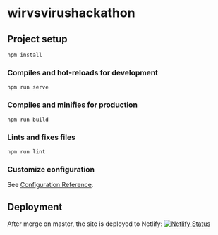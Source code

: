 # wirvsvirushackathon

## Project setup
```
npm install
```

### Compiles and hot-reloads for development
```
npm run serve
```

### Compiles and minifies for production
```
npm run build
```

### Lints and fixes files
```
npm run lint
```

### Customize configuration
See [Configuration Reference](https://cli.vuejs.org/config/).


## Deployment
After merge on master, the site is deployed to Netlify:
[![Netlify Status](https://api.netlify.com/api/v1/badges/aea455af-0ee5-434b-8229-bc8e4d7cc49b/deploy-status)](https://app.netlify.com/sites/musing-hermann-289c38/deploys)